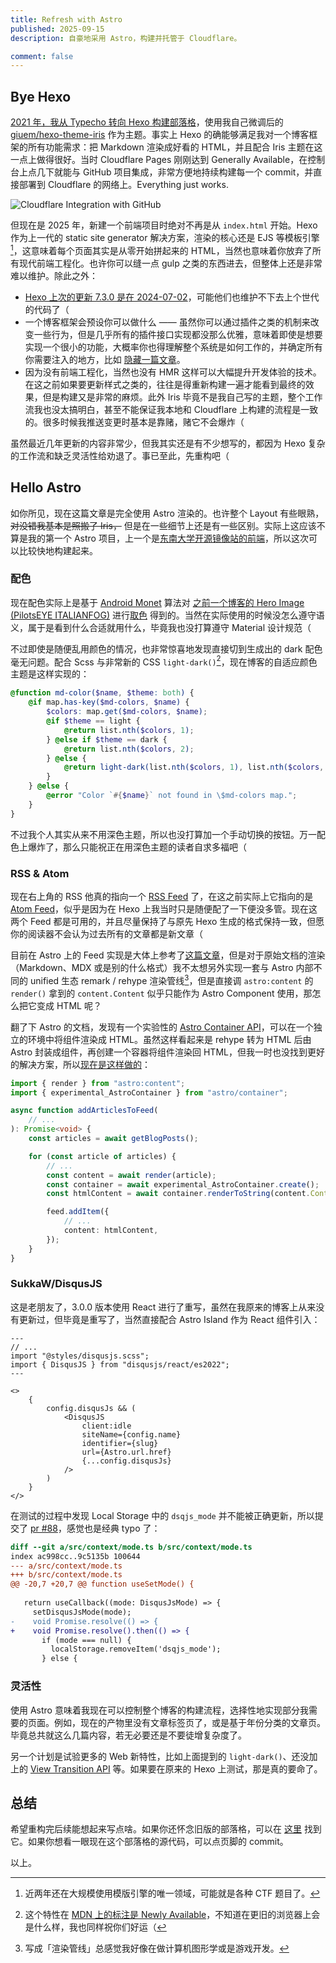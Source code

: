 ```yaml
---
title: Refresh with Astro
published: 2025-09-15
description: 自豪地采用 Astro，构建并托管于 Cloudflare。

comment: false
---
```


## Bye Hexo

[2021 年，我从 Typecho 转向 Hexo 构建部落格](/archives/new-blog)，使用我自己微调后的 [giuem/hexo-theme-iris](https://github.com/giuem/hexo-theme-iris) 作为主题。事实上 Hexo 的确能够满足我对一个博客框架的所有功能需求：把 Markdown 渲染成好看的 HTML，并且配合 Iris 主题在这一点上做得很好。当时 Cloudflare Pages 刚刚达到 Generally Available，在控制台上点几下就能与 GitHub 项目集成，非常方便地持续构建每一个 commit，并直接部署到 Cloudflare 的网络上。Everything just works.

![Cloudflare Integration with GitHub](https://i.dawnlab.me/50e06b3884da4c6c3e22dbbcd7c20941.png)

但现在是 2025 年，新建一个前端项目时绝对不再是从 `index.html` 开始。Hexo 作为上一代的 static site generator 解决方案，渲染的核心还是 EJS 等模板引擎[^template-engine]，这意味着每个页面其实是从零开始拼起来的 HTML，当然也意味着你放弃了所有现代前端工程化。也许你可以缝一点 gulp 之类的东西进去，但整体上还是非常难以维护。除此之外：

- [Hexo 上次的更新 7.3.0 是在 2024-07-02](https://github.com/hexojs/hexo/releases/tag/v7.3.0)，可能他们也维护不下去上个世代的代码了（
- 一个博客框架会预设你可以做什么 —— 虽然你可以通过插件之类的机制来改变一些行为，但是几乎所有的插件接口实现都没那么优雅，意味着即使是想要实现一个很小的功能，大概率你也得理解整个系统是如何工作的，并确定所有你需要注入的地方，比如 [隐藏一篇文章](https://prinsss.github.io/hexo-plugin-to-make-posts-sage-unlisted/)。
- 因为没有前端工程化，当然也没有 HMR 这样可以大幅提升开发体验的技术。在这之前如果要更新样式之类的，往往是得重新构建一遍才能看到最终的效果，但是构建又是非常的麻烦。此外 Iris 毕竟不是我自己写的主题，整个工作流我也没太搞明白，甚至不能保证我本地和 Cloudflare 上构建的流程是一致的。很多时候我推送变更时基本是靠赌，赌它不会爆炸（

[^template-engine]: 近两年还在大规模使用模版引擎的唯一领域，可能就是各种 CTF 题目了。

虽然最近几年更新的内容非常少，但我其实还是有不少想写的，都因为 Hexo 复杂的工作流和缺乏灵活性给劝退了。事已至此，先重构吧（

## Hello Astro

如你所见，现在这篇文章是完全使用 Astro 渲染的。也许整个 Layout 有些眼熟，~~对没错我基本是照搬了 Iris，~~ 但是在一些细节上还是有一些区别。实际上这应该不算是我的第一个 Astro 项目，上一个是[东南大学开源镜像站的前端](https://github.com/seu-mirrors/frontend-astro)，所以这次可以比较快地构建起来。

### 配色

现在配色实际上是基于 [Android Monet](https://siddroid.com/post/android/chasing-monet-inside-the-android-framework/) 算法对 [之前一个博客的 Hero Image (PilotsEYE ITALIANFOG)](https://pilotseye.tv/wp-content/gallery/italianfog/pilotseye_italianfog_2560.jpg) 进行[取色](https://material-foundation.github.io/material-theme-builder/) 得到的。当然在实际使用的时候没怎么遵守语义，属于是看到什么合适就用什么，毕竟我也没打算遵守 Material 设计规范（

不过即使是随便乱用颜色的情况，也非常惊喜地发现直接切到生成出的 dark 配色毫无问题。配合 Scss 与非常新的 CSS `light-dark()`[^light-dark]，现在博客的自适应颜色主题是这样实现的：

[^light-dark]: 这个特性在 [MDN 上的标注是 Newly Available](https://developer.mozilla.org/en-US/docs/Web/CSS/color_value/light-dark#browser_compatibility)，不知道在更旧的浏览器上会是什么样，我也同样祝你们好运（

```scss
@function md-color($name, $theme: both) {
    @if map.has-key($md-colors, $name) {
        $colors: map.get($md-colors, $name);
        @if $theme == light {
            @return list.nth($colors, 1);
        } @else if $theme == dark {
            @return list.nth($colors, 2);
        } @else {
            @return light-dark(list.nth($colors, 1), list.nth($colors, 2));
        }
    } @else {
        @error "Color `#{$name}` not found in \$md-colors map.";
    }
}
```

不过我个人其实从来不用深色主题，所以也没打算加一个手动切换的按钮。万一配色上爆炸了，那么只能祝正在用深色主题的读者自求多福吧（

### RSS & Atom

现在右上角的 RSS 他真的指向一个 [RSS Feed](/rss.xml) 了，在这之前实际上它指向的是 [Atom Feed](/atom.xml)，似乎是因为在 Hexo 上我当时只是随便配了一下便没多管。现在这两个 Feed 都是可用的，并且尽量保持了与原先 Hexo 生成的格式保持一致，但愿你的阅读器不会认为过去所有的文章都是新文章（

目前在 Astro 上的 Feed 实现是大体上参考了[这篇文章](https://gsong.dev/articles/astro-feed-unified/)，但是对于原始文档的渲染（Markdown、MDX 或是别的什么格式）我不太想另外实现一套与 Astro 内部不同的 unified 生态 remark / rehype 渲染管线[^pipeline]，但是直接调 `astro:content` 的 `render()` 拿到的 `content.Content` 似乎只能作为 Astro Component 使用，那怎么把它变成 HTML 呢？

翻了下 Astro 的文档，发现有一个实验性的 [Astro Container API](https://docs.astro.build/en/reference/container-reference/)，可以在一个独立的环境中将组件渲染成 HTML。虽然这样看起来是 rehype 转为 HTML 后由 Astro 封装成组件，再创建一个容器将组件渲染回 HTML，但我一时也没找到更好的解决方案，所以[现在是这样做的](https://github.com/idawnlight/blog-astro/blob/220f29a541ad6b1d88c37490ccb6ae61ae5ba0ce/src/lib/feeds.ts#L40-L64)：

```typescript
import { render } from "astro:content";
import { experimental_AstroContainer } from "astro/container";

async function addArticlesToFeed(
    // ...
): Promise<void> {
    const articles = await getBlogPosts();

    for (const article of articles) {
        // ...
        const content = await render(article);
        const container = await experimental_AstroContainer.create();
        const htmlContent = await container.renderToString(content.Content);

        feed.addItem({
            // ...
            content: htmlContent,
        });
    }
}
```

[^pipeline]: 写成「渲染管线」总感觉我好像在做计算机图形学或是游戏开发。

### SukkaW/DisqusJS

这是老朋友了，3.0.0 版本使用 React 进行了重写，虽然在我原来的博客上从来没有更新过，但毕竟是重写了，当然直接配合 Astro Island 作为 React 组件引入：

```astro
---
// ...
import "@styles/disqusjs.scss";
import { DisqusJS } from "disqusjs/react/es2022";
---

<>
    {
        config.disqusJs && (
            <DisqusJS
                client:idle
                siteName={config.name}
                identifier={slug}
                url={Astro.url.href}
                {...config.disqusJs}
            />
        )
    }
</>
```

在测试的过程中发现 Local Storage 中的 `dsqjs_mode` 并不能被正确更新，所以提交了 [pr #88](https://github.com/SukkaW/DisqusJS/pull/88)，感觉也是经典 typo 了：

```diff
diff --git a/src/context/mode.ts b/src/context/mode.ts
index ac998cc..9c5135b 100644
--- a/src/context/mode.ts
+++ b/src/context/mode.ts
@@ -20,7 +20,7 @@ function useSetMode() {
 
   return useCallback((mode: DisqusJsMode) => {
     setDisqusJsMode(mode);
-    void Promise.resolve(() => {
+    void Promise.resolve().then(() => {
       if (mode === null) {
         localStorage.removeItem('dsqjs_mode');
       } else {
```

### 灵活性

使用 Astro 意味着我现在可以控制整个博客的构建流程，选择性地实现部分我需要的页面。例如，现在的产物里没有文章标签页了，或是基于年份分类的文章页。毕竟总共就这么几篇内容，若无必要还是不要徒增复杂度了。

另一个计划是试验更多的 Web 新特性，比如上面提到的 `light-dark()`、还没加上的 [View Transition API](https://developer.mozilla.org/en-US/docs/Web/API/View_Transition_API) 等。如果要在原来的 Hexo 上测试，那是真的要命了。

## 总结

希望重构完后续能想起来写点啥。如果你还怀念旧版的部落格，可以在 [这里](https://dawn-blog.pages.dev/) 找到它。如果你想看一眼现在这个部落格的源代码，可以点页脚的 commit。

以上。